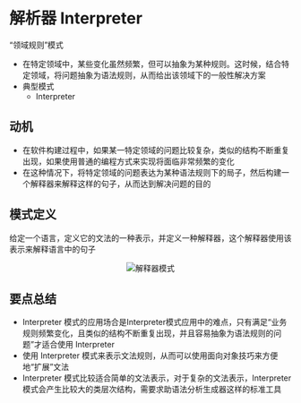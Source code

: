 # 解析器 Interpreter

“领域规则”模式

- 在特定领域中，某些变化虽然频繁，但可以抽象为某种规则。这时候，结合特定领域，将问题抽象为语法规则，从而给出该领域下的一般性解决方案
- 典型模式
  - Interpreter

## 动机

- 在软件构建过程中，如果某一特定领域的问题比较复杂，类似的结构不断重复出现，如果使用普通的编程方式来实现将面临非常频繁的变化
- 在这种情况下，将特定领域的问题表达为某种语法规则下的局子，然后构建一个解释器来解释这样的句子，从而达到解决问题的目的

## 模式定义

给定一个语言，定义它的文法的一种表示，并定义一种解释器，这个解释器使用该表示来解释语言中的句子

<div align="center"><img src="./images/解释器模式.png" alt="解释器模式" height= width= /></div>

## 要点总结

- Interpreter 模式的应用场合是Interpreter模式应用中的难点，只有满足“业务规则频繁变化，且类似的结构不断重复出现，并且容易抽象为语法规则的问题”才适合使用 Interpreter
- 使用 Interpreter 模式来表示文法规则，从而可以使用面向对象技巧来方便地“扩展”文法
- Interpreter 模式比较适合简单的文法表示，对于复杂的文法表示，Interpreter模式会产生比较大的类层次结构，需要求助语法分析生成器这样的标准工具
